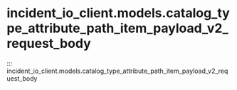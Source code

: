 # incident_io_client.models.catalog_type_attribute_path_item_payload_v2_request_body

::: incident_io_client.models.catalog_type_attribute_path_item_payload_v2_request_body
